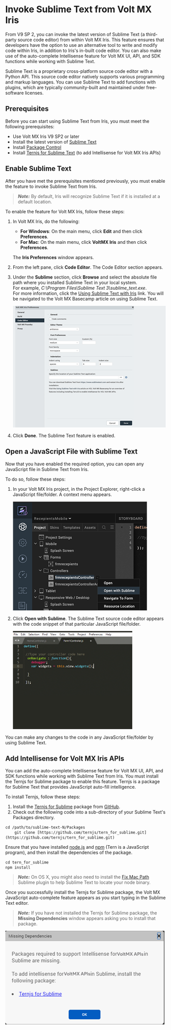                          


Invoke Sublime Text from Volt MX Iris
===========================================

From V9 SP 2, you can invoke the latest version of Sublime Text (a third-party source code editor) from within Volt MX Iris. This feature ensures that developers have the option to use an alternative tool to write and modify code within Iris, in addition to Iris's in-built code editor. You can also make use of the auto-complete Intellisense feature for Volt MX UI, API, and SDK functions while working with Sublime Text.

Sublime Text is a proprietary cross-platform source code editor with a Python API. This source code editor natively supports various programming and markup languages. You can use Sublime Text to add functions with plugins, which are typically community-built and maintained under free-software licenses.

Prerequisites
-------------

Before you can start using Sublime Text from Iris, you must meet the following prerequisites:

*   Use Volt MX Iris V9 SP2 or later
*   Install the latest version of [Sublime Text](https://www.sublimetext.com/3)
*   Install [Package Control](https://packagecontrol.io/installation)
*   Install [Ternjs for Sublime Text](https://github.com/ternjs/tern_for_sublime) (to add Intellisense for Volt MX Iris APIs)

Enable Sublime Text
-------------------

After you have met the prerequisites mentioned previously, you must enable the feature to invoke Sublime Text from Iris.

> **_Note:_** By default, Iris will recognize Sublime Text if it is installed at a default location.

To enable the feature for Volt MX Iris, follow these steps:

1.  In Volt MX Iris, do the following:
    
    *   **For Windows**: On the main menu, click **Edit** and then click **Preferences**.
    *   **For Mac**: On the main menu, click **VoltMX Iris** and then click **Preferences**.
    
    The **Iris Preferences** window appears.  
    
2.  From the left pane, click **Code Editor**. The Code Editor section appears.
3.  Under the **Sublime** section, click **Browse** and select the absolute file path where you installed Sublime Text in your local system.  
    For example, _C:\\Program Files\\Sublime Text 3\\sublime\_text.exe_.  
    For more information, click the [Using Sublime Text with Iris](https://support.hcltechsw.com/csm?id=kb_article&sysparm_article=KB0083615) link. You will be navigated to the Volt MX Basecamp article on using Sublime Text.  
      
    ![](Resources/Images/Sublime_Text_Starter_529x421.png)
4.  Click **Done**. The Sublime Text feature is enabled.

Open a JavaScript File with Sublime Text
----------------------------------------

Now that you have enabled the required option, you can open any JavaScript file in Sublime Text from Iris.

To do so, follow these steps:

1.  In your Volt MX Iris project, in the Project Explorer, right-click a JavaScript file/folder. A context menu appears.  
      
    ![](Resources/Images/Open_with_Sublime.PNG)


2.  Click **Open with Sublime**. The Sublime Text source code editor appears with the code snippet of that particular JavaScript file/folder.  
      
    ![](Resources/Images/Sublime_375x308.png)

You can make any changes to the code in any JavaScript file/folder by using Sublime Text.

Add Intellisense for Volt MX Iris APIs
--------------------------------------------

You can add the auto-complete Intellisense feature for Volt MX UI, API, and SDK functions while working with Sublime Text from Iris. You must install the Ternjs for Sublime package to enable this feature. Ternjs is a package for Sublime Text that provides JavaScript auto-fill intelligence.

To install Ternjs, follow these steps:

1.  Install the [Ternjs for Sublime](https://github.com/ternjs/tern_for_sublime) package from [GitHub](https://github.com/).
2.  Check out the following code into a sub-directory of your Sublime Text's Packages directory.
    

 ```
cd /path/to/sublime-text-N/Packages
     git clone [https://github.com/ternjs/tern_for_sublime.git](https://github.com/ternjs/tern_for_sublime.git)
 ```

Ensure that you have installed [node.js](https://nodejs.org/en/) and [npm](https://www.npmjs.com/) (Tern is a JavaScript program), and then install the dependencies of the package.

```
cd tern_for_sublime
npm install
```

> **_Note:_** On OS X, you might also need to install the [Fix Mac Path](https://github.com/int3h/SublimeFixMacPath) Sublime plugin to help Sublime Text to locate your node binary.

Once you successfully install the Ternjs for Sublime package, the Volt MX JavaScript auto-complete feature appears as you start typing in the Sublime Text editor.

> **_Note:_** If you have not installed the Ternjs for Sublime package, the **Missing Dependencies** window appears asking you to install that package.

![](Resources/Images/Missing_Dependencies_Sublime.PNG)
